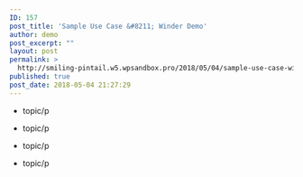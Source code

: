 ```yaml
---
ID: 157
post_title: 'Sample Use Case &#8211; Winder Demo'
author: demo
post_excerpt: ""
layout: post
permalink: >
  http://smiling-pintail.w5.wpsandbox.pro/2018/05/04/sample-use-case-winder-demo/
published: true
post_date: 2018-05-04 21:27:29
---
```

- topic/p

- topic/p

- topic/p

- topic/p